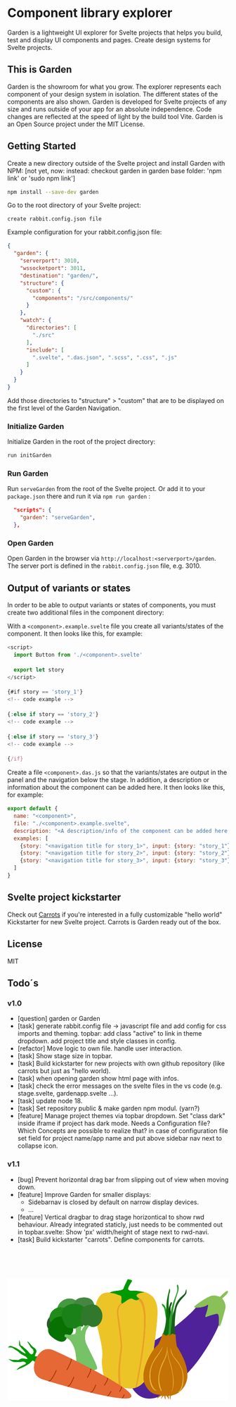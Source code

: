 # Component library explorer

Garden is a lightweight UI explorer for Svelte projects that helps you build, test and display UI components and pages. Create design systems for Svelte projects.

## This is Garden

Garden is the showroom for what you grow. The explorer represents each component of your design system in isolation. The different states of the components are also shown. Garden is developed for Svelte projects of any size and runs outside of your app for an absolute independence. Code changes are reflected at the speed of light by the build tool Vite. Garden is an Open Source project under the MIT License.

## Getting Started

Create a new directory outside of the Svelte project and install Garden with NPM: [not yet, now: instead: checkout garden in garden base folder: 'npm link' or 'sudo npm link']

```bash
npm install --save-dev garden
```

Go to the root directory of your Svelte project:

```text
create rabbit.config.json file
```

Example configuration for your rabbit.config.json file:

```json
{
  "garden": {
    "serverport": 3010,
    "wssocketport": 3011,
    "destination": "garden/",
    "structure": {
      "custom": {
        "components": "/src/components/"
      }
    },
    "watch": {
      "directories": [
        "./src"
      ],
      "include": [
        ".svelte", ".das.json", ".scss", ".css", ".js"
      ]
    }
  }
}
```

Add those directories to "structure" > "custom" that are to be displayed on the first level of the Garden Navigation.

### Initialize Garden

Initialize Garden in the root of the project directory:

```bash
run initGarden
```

### Run Garden

Run `serveGarden` from the root of the Svelte project. Or add it to your `package.json` there and run it via `npm run garden` :

```json
  "scripts": {
    "garden": "serveGarden",
  },
```

### Open Garden

Open Garden in the browser via `http://localhost:<serverport>/garden`. The server port is defined in the `rabbit.config.json` file, e.g. 3010.

## Output of variants or states

In order to be able to output variants or states of components, you must create two additional files in the component directory:

With a `<component>.example.svelte` file you create all variants/states of the component. It then looks like this, for example:

```js
<script>
  import Button from './<component>.svelte'

  export let story
</script>

{#if story == 'story_1'}
<!-- code example -->

{:else if story == 'story_2'}
<!-- code example -->

{:else if story == 'story_3'}
<!-- code example -->

{/if}
```

Create a file `<component>.das.js` so that the variants/states are output in the panel and the navigation below the stage. In addition, a description or information about the component can be added here. It then looks like this, for example:

```js
export default {
  name: "<component>",
  file: "./<component>.example.svelte",
  description: "<A description/info of the component can be added here...>",
  examples: [
    {story: "<navigation title for story_1>", input: {story: "story_1"}},
    {story: "<navigation title for story_2>", input: {story: "story_2"}},
    {story: "<navigation title for story_3>", input: {story: "story_3"}},
  ]
}
```

## Svelte project kickstarter

Check out [Carrots](https://github.com/rabbitdevelopment/carrots) if you're interested in a fully customizable "hello world" Kickstarter for new Svelte project. Carrots is Garden ready out of the box.

## License

MIT

## Todo´s

### v1.0

* [question] garden or Garden
* [task] generate rabbit.config file -> javascript file and add config for css imports and theming. topbar: add class "active" to link in theme dropdown. add project title and style classes in config.
* [refactor] Move logic to own file. handle user interaction.
* [task] Show stage size in topbar.
* [task] Build kickstarter for new projects with own github repository (like carrots but just as "hello world).
* [task] when opening garden show html page with infos.
* [task] check the error messages on the svelte files in the vs code (e.g. stage.svelte, gardenapp.svelte ...).
* [task] update node 18.
* [task] Set repository public & make garden npm modul. (yarn?)
* [feature] Manage project themes via topbar dropdown. Set "class dark" inside iframe if project has dark mode. Needs a Configuration file? Which Concepts are possible to realize that? in case of configuration file set field for project name/app name and put above sidebar nav next to collapse icon.

### v1.1

* [bug] Prevent horizontal drag bar from slipping out of view when moving down.
* [feature] Improve Garden for smaller displays:
  * Sidebarnav is closed by default on narrow display devices.
  * ...
* [feature] Vertical dragbar to drag stage horizontical to show rwd behaviour. Already integrated staticly, just needs to be commented out in topbar.svelte: Show 'px' width/height of stage next to rwd-navi.
* [task] Build kickstarter "carrots". Define components for carrots.

<br><br><br><p align="center"><img src="src/assets/icons/logo.svg"></p>
